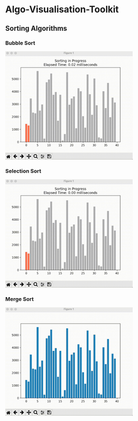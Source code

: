 # Algo-Visualisation-Toolkit

## Sorting Algorithms

### Bubble Sort
<img src="https://github.com/aditya-me13/Algo-Visualisation-Toolkit/blob/main/Sorting%20Algorithms/Gifs/Bubble.gif" width="400">

### Selection Sort
<img src="https://github.com/aditya-me13/Algo-Visualisation-Toolkit/blob/main/Sorting%20Algorithms/Gifs/Selection.gif" width="400">

### Merge Sort
<img src="https://github.com/aditya-me13/Algo-Visualisation-Toolkit/blob/main/Sorting%20Algorithms/Gifs/Merge.gif" width="400">
